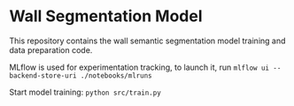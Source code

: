 # Wall Segmentation Model

This repository contains the wall semantic segmentation model training and data preparation code.


MLflow is used for experimentation tracking, to launch it, run `mlflow ui --backend-store-uri ./notebooks/mlruns`

Start model training: `python src/train.py`
